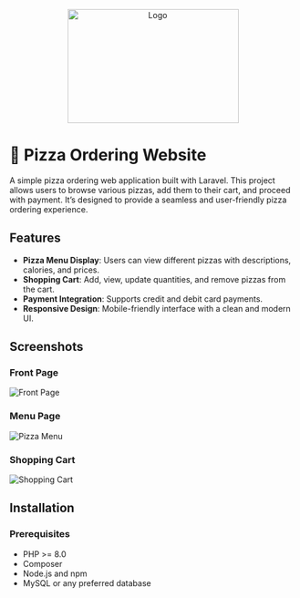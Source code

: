 <p align="center"><a href="https://laravel.com" target="_blank"><img src="https://github.com/user-attachments/assets/53cb7f00-8f1f-47d4-8824-33dfd8c51634" width="300" 
height="200" alt="Logo"></a></p>

# 🍕 Pizza Ordering Website

A simple pizza ordering web application built with Laravel. This project allows users to browse various pizzas, add them to their cart, and proceed with payment. It’s designed to provide a seamless and user-friendly pizza ordering experience.

## Features

- **Pizza Menu Display**: Users can view different pizzas with descriptions, calories, and prices.
- **Shopping Cart**: Add, view, update quantities, and remove pizzas from the cart.
- **Payment Integration**: Supports credit and debit card payments.
- **Responsive Design**: Mobile-friendly interface with a clean and modern UI.

## Screenshots
### Front Page
![Front Page](https://github.com/user-attachments/assets/2de66133-833a-40d0-99b0-5996dde66dd8)

### Menu Page
![Pizza Menu](https://github.com/user-attachments/assets/22411ebc-7fcf-4823-83b3-f9457d46aa47)


### Shopping Cart
![Shopping Cart](https://github.com/user-attachments/assets/c8b1e338-ffeb-4c1b-8843-a7605d2d4349)

## Installation

### Prerequisites

- PHP >= 8.0
- Composer
- Node.js and npm
- MySQL or any preferred database

